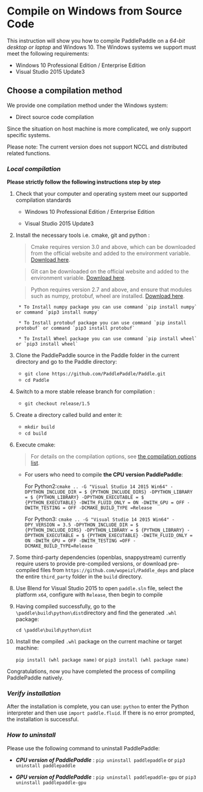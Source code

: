 # **Compile on Windows from Source Code**

This instruction will show you how to compile PaddlePaddle on a *64-bit desktop or laptop* and Windows 10. The Windows systems we support must meet the following requirements:

* Windows 10 Professional Edition / Enterprise Edition
* Visual Studio 2015 Update3

## Choose a compilation method

We provide one compilation method under the Windows system:

* Direct source code compilation

Since the situation on host machine is more complicated, we only support specific systems.

Please note: The current version does not support NCCL and distributed related functions.


### ***Local compilation***

**Please strictly follow the following instructions step by step**

1. Check that your computer and operating system meet our supported compilation standards

    * Windows 10 Professional Edition / Enterprise Edition

    * Visual Studio 2015 Update3

2. Install the necessary tools i.e. cmake, git and python :

    > Cmake requires version 3.0 and above, which can be downloaded from the official website and added to the environment variable. [Download here](https://cmake.org/download/).

    > Git can be downloaded on the official website and added to the environment variable. [Download here](https://gitforwindows.org/).

    > Python requires version 2.7 and above, and ensure that modules such as numpy, protobuf, wheel are installed. [Download here](https://www.python.org/download/releases/2.7/).


        * To Install numpy package you can use command `pip install numpy` or command `pip3 install numpy`

        * To Install protobuf package you can use command `pip install protobuf` or command `pip3 install protobuf`

        * To Install Wheel package you can use command `pip install wheel` or `pip3 install wheel`


3. Clone the PaddlePaddle source in the Paddle folder in the current directory and go to the Paddle directory:

    - `git clone https://github.com/PaddlePaddle/Paddle.git`
    - `cd Paddle`

4. Switch to a more stable release branch for compilation :

    - `git checkout release/1.5`

5. Create a directory called build and enter it:

    - `mkdir build`
    - `cd build`

6. Execute cmake:

    > For details on the compilation options, see [the compilation options list](../Tables.html/#Compile).
    * For users who need to compile **the CPU version PaddlePaddle**:

        For Python2:`cmake .. -G "Visual Studio 14 2015 Win64" -DPYTHON_INCLUDE_DIR = $ {PYTHON_INCLUDE_DIRS}
            -DPYTHON_LIBRARY = $ {PYTHON_LIBRARY}
            -DPYTHON_EXECUTABLE = $ {PYTHON_EXECUTABLE} -DWITH_FLUID_ONLY = ON -DWITH_GPU = OFF -DWITH_TESTING = OFF -DCMAKE_BUILD_TYPE =Release`


        For Python3: `cmake .. -G "Visual Studio 14 2015 Win64" -DPY_VERSION = 3.5 -DPYTHON_INCLUDE_DIR = $ {PYTHON_INCLUDE_DIRS}
            -DPYTHON_LIBRARY = $ {PYTHON_LIBRARY}
            -DPYTHON_EXECUTABLE = $ {PYTHON_EXECUTABLE} -DWITH_FLUID_ONLY = ON -DWITH_GPU = OFF -DWITH_TESTING =OFF -DCMAKE_BUILD_TYPE=Release`


7. Some third-party dependencies (openblas, snappystream) currently require users to provide pre-compiled versions, or download pre-compiled files from `https://github.com/wopeizl/Paddle_deps` and place the entire `third_party` folder in the `build` directory.

8. Use Blend for Visual Studio 2015 to open `paddle.sln` file, select the platform `x64`, configure with `Release`, then begin to compile

9. Having compiled successfully, go to the `\paddle\build\python\dist`directory and find the generated `.whl` package:

    `cd \paddle\build\python\dist`

10. Install the compiled `.whl` package on the current machine or target machine:

     `pip install (whl package name)` or `pip3 install (whl package name)`

Congratulations, now you have completed the process of compiling PaddlePaddle natively.


### ***Verify installation***

After the installation is complete, you can use: `python` to enter the Python interpreter and then use `import paddle.fluid`. If there is no error prompted, the installation is successful.

### ***How to uninstall***

Please use the following command to uninstall PaddlePaddle:

* ***CPU version of PaddlePaddle*** : `pip uninstall paddlepaddle` or `pip3 uninstall paddlepaddle`

* ***GPU version of PaddlePaddle*** : `pip uninstall paddlepaddle-gpu` or `pip3 uninstall paddlepaddle-gpu`
